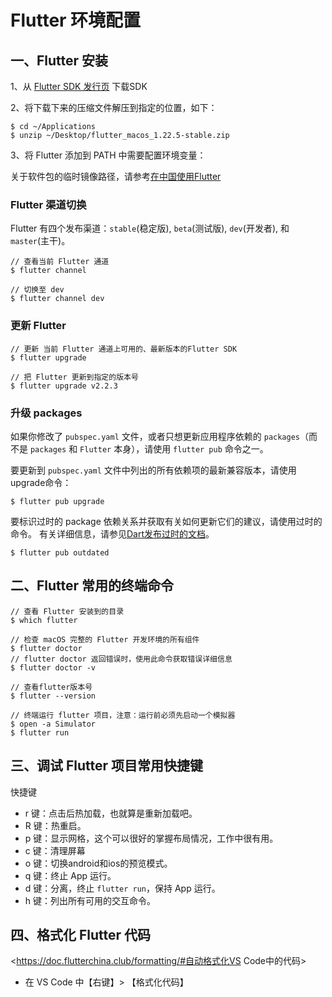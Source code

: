 # Flutter 环境配置

## 一、Flutter 安装

1、从 [Flutter SDK 发行页](https://flutter.io/sdk-archive/#macos) 下载SDK

2、将下载下来的压缩文件解压到指定的位置，如下：

```
$ cd ~/Applications
$ unzip ~/Desktop/flutter_macos_1.22.5-stable.zip
```

3、将 Flutter 添加到 PATH 中需要配置环境变量：

关于软件包的临时镜像路径，请参考[在中国使用Flutter](https://flutter.dev/community/china)

### Flutter 渠道切换

Flutter 有四个发布渠道：`stable`(稳定版), `beta`(测试版), `dev`(开发者), 和 `master`(主干)。

```
// 查看当前 Flutter 通道
$ flutter channel

// 切换至 dev 
$ flutter channel dev
```

### 更新 Flutter

```
// 更新 当前 Flutter 通道上可用的、最新版本的Flutter SDK
$ flutter upgrade 

// 把 Flutter 更新到指定的版本号
$ flutter upgrade v2.2.3
```

### 升级 packages

如果你修改了 `pubspec.yaml` 文件，或者只想更新应用程序依赖的 `packages`（而不是 `packages` 和 `Flutter` 本身），请使用 `flutter pub` 命令之一。

要更新到 `pubspec.yaml` 文件中列出的所有依赖项的最新兼容版本，请使用upgrade命令：

```
$ flutter pub upgrade
```

要标识过时的 package 依赖关系并获取有关如何更新它们的建议，请使用过时的命令。 有关详细信息，请参见[Dart发布过时的文档](https://dart.dev/tools/pub/cmd/pub-outdated)。

```
$ flutter pub outdated
```

## 二、Flutter 常用的终端命令

```
// 查看 Flutter 安装到的目录
$ which flutter

// 检查 macOS 完整的 Flutter 开发环境的所有组件
$ flutter doctor
// flutter doctor 返回错误时，使用此命令获取错误详细信息 
$ flutter doctor -v

// 查看flutter版本号
$ flutter --version

// 终端运行 flutter 项目，注意：运行前必须先启动一个模拟器
$ open -a Simulator
$ flutter run
```

## 三、调试 Flutter 项目常用快捷键

快捷键
* r 键：点击后热加载，也就算是重新加载吧。
* R 键：热重启。
* p 键：显示网格，这个可以很好的掌握布局情况，工作中很有用。
* c 键：清理屏幕
* o 键：切换android和ios的预览模式。
* q 键：终止 App 运行。
* d 键：分离，终止 `flutter run`，保持 App 运行。
* h 键：列出所有可用的交互命令。


## 四、格式化 Flutter 代码

<https://doc.flutterchina.club/formatting/#自动格式化VS Code中的代码>

* 在 VS Code 中【右键】> 【格式化代码】